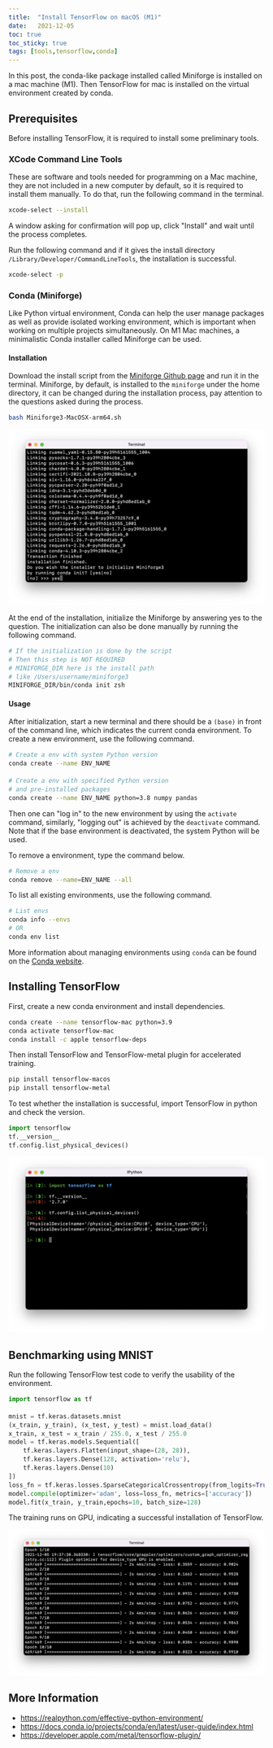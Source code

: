 ```yaml
---
title:  "Install TensorFlow on macOS (M1)"
date:   2021-12-05
toc: true
toc_sticky: true
tags: [tools,tensorflow,conda]
---
```


In this post, the conda-like package installed called Miniforge is installed on a mac machine (M1). Then TensorFlow for mac is installed on the virtual environment created by conda.

## Prerequisites

Before installing TensorFlow, it is required to install some preliminary tools.

### XCode Command Line Tools

These are software and tools needed for programming on a Mac machine, they are not included in a new computer by default, so it is required to install them manually. To do that, run the following command in the terminal.

```bash
xcode-select --install
```

A window asking for confirmation will pop up, click "Install" and wait until the process completes.

Run the following command and if it gives the install directory `/Library/Developer/CommandLineTools`, the installation is successful.

```bash
xcode-select -p
```

### Conda (Miniforge)

Like Python virtual environment, Conda can help the user manage packages as well as provide isolated working environment, which is important when working on multiple projects simultaneously. On M1 Mac machines, a minimalistic Conda installer called Miniforge can be used.

#### Installation

Download the install script from the [Miniforge Github page](https://github.com/conda-forge/miniforge#download) and run it in the terminal. Miniforge, by default, is installed to the `miniforge` under the home directory, it can be changed during the installation process, pay attention to the questions asked during the process.

```bash
bash Miniforge3-MacOSX-arm64.sh
```

![Answering yes to allow conda init](/assets/images/20211205/conda_init.png)



At the end of the installation, initialize the Miniforge by answering yes to the question. The initialization can also be done manually by running the following command.

```bash
# If the initialization is done by the script
# Then this step is NOT REQUIRED
# MINIFORGE_DIR here is the install path
# like /Users/username/miniforge3
MINIFORGE_DIR/bin/conda init zsh
```


#### Usage

After initialization, start a new terminal and there should be a `(base)` in front of the command line, which indicates the current conda environment. To create a new environment, use the following command.

```bash
# Create a env with system Python version
conda create --name ENV_NAME

# Create a env with specified Python version
# and pre-installed packages
conda create --name ENV_NAME python=3.8 numpy pandas
```

Then one can "log in" to the new environment by using the `activate` command, similarly, "logging out" is achieved by the `deactivate` command. Note that if the base environment is deactivated, the system Python will be used.

To remove a environment, type the command below.

```bash
# Remove a env
conda remove --name=ENV_NAME --all
```

To list all existing environments, use the following command.

```bash
# List envs
conda info --envs
# OR
conda env list
```

More information about managing environments using `conda` can be found on the [Conda website](https://conda.io/projects/conda/en/latest/user-guide/tasks/manage-environments.html).

## Installing TensorFlow

First, create a new conda environment and install dependencies.

```bash
conda create --name tensorflow-mac python=3.9
conda activate tensorflow-mac
conda install -c apple tensorflow-deps
```

Then install TensorFlow and TensorFlow-metal plugin for accelerated training.

```bash
pip install tensorflow-macos
pip install tensorflow-metal
```

To test whether the installation is successful, import TensorFlow in python and check the version.

```python
import tensorflow
tf.__version__
tf.config.list_physical_devices()
```



![TensorFlow version](/assets/images/20211205/tf_version.png)



## Benchmarking using MNIST


Run the following TensorFlow test code to verify the usability of the environment.

```python
import tensorflow as tf

mnist = tf.keras.datasets.mnist
(x_train, y_train), (x_test, y_test) = mnist.load_data()
x_train, x_test = x_train / 255.0, x_test / 255.0
model = tf.keras.models.Sequential([
    tf.keras.layers.Flatten(input_shape=(28, 28)),
    tf.keras.layers.Dense(128, activation='relu'),
    tf.keras.layers.Dense(10)
])
loss_fn = tf.keras.losses.SparseCategoricalCrossentropy(from_logits=True)
model.compile(optimizer='adam', loss=loss_fn, metrics=['accuracy'])
model.fit(x_train, y_train,epochs=10, batch_size=128)
```

The training runs on GPU, indicating a successful installation of TensorFlow.


![GPU benchmark](/assets/images/20211205/gpu_benchmark.png)



## More Information

- <https://realpython.com/effective-python-environment/>
- <https://docs.conda.io/projects/conda/en/latest/user-guide/index.html>
- <https://developer.apple.com/metal/tensorflow-plugin/>

  
